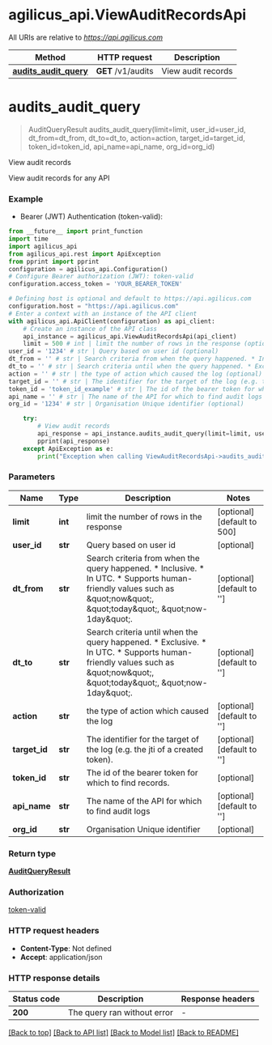 # agilicus_api.ViewAuditRecordsApi

All URIs are relative to *https://api.agilicus.com*

Method | HTTP request | Description
------------- | ------------- | -------------
[**audits_audit_query**](ViewAuditRecordsApi.md#audits_audit_query) | **GET** /v1/audits | View audit records


# **audits_audit_query**
> AuditQueryResult audits_audit_query(limit=limit, user_id=user_id, dt_from=dt_from, dt_to=dt_to, action=action, target_id=target_id, token_id=token_id, api_name=api_name, org_id=org_id)

View audit records

View audit records for any API

### Example

* Bearer (JWT) Authentication (token-valid):
```python
from __future__ import print_function
import time
import agilicus_api
from agilicus_api.rest import ApiException
from pprint import pprint
configuration = agilicus_api.Configuration()
# Configure Bearer authorization (JWT): token-valid
configuration.access_token = 'YOUR_BEARER_TOKEN'

# Defining host is optional and default to https://api.agilicus.com
configuration.host = "https://api.agilicus.com"
# Enter a context with an instance of the API client
with agilicus_api.ApiClient(configuration) as api_client:
    # Create an instance of the API class
    api_instance = agilicus_api.ViewAuditRecordsApi(api_client)
    limit = 500 # int | limit the number of rows in the response (optional) (default to 500)
user_id = '1234' # str | Query based on user id (optional)
dt_from = '' # str | Search criteria from when the query happened. * Inclusive. * In UTC. * Supports human-friendly values such as \"now\", \"today\", \"now-1day\".  (optional) (default to '')
dt_to = '' # str | Search criteria until when the query happened. * Exclusive. * In UTC. * Supports human-friendly values such as \"now\", \"today\", \"now-1day\".  (optional) (default to '')
action = '' # str | the type of action which caused the log (optional) (default to '')
target_id = '' # str | The identifier for the target of the log (e.g. the jti of a created token).  (optional) (default to '')
token_id = 'token_id_example' # str | The id of the bearer token for which to find records. (optional)
api_name = '' # str | The name of the API for which to find audit logs (optional) (default to '')
org_id = '1234' # str | Organisation Unique identifier (optional)

    try:
        # View audit records
        api_response = api_instance.audits_audit_query(limit=limit, user_id=user_id, dt_from=dt_from, dt_to=dt_to, action=action, target_id=target_id, token_id=token_id, api_name=api_name, org_id=org_id)
        pprint(api_response)
    except ApiException as e:
        print("Exception when calling ViewAuditRecordsApi->audits_audit_query: %s\n" % e)
```

### Parameters

Name | Type | Description  | Notes
------------- | ------------- | ------------- | -------------
 **limit** | **int**| limit the number of rows in the response | [optional] [default to 500]
 **user_id** | **str**| Query based on user id | [optional] 
 **dt_from** | **str**| Search criteria from when the query happened. * Inclusive. * In UTC. * Supports human-friendly values such as \&quot;now\&quot;, \&quot;today\&quot;, \&quot;now-1day\&quot;.  | [optional] [default to &#39;&#39;]
 **dt_to** | **str**| Search criteria until when the query happened. * Exclusive. * In UTC. * Supports human-friendly values such as \&quot;now\&quot;, \&quot;today\&quot;, \&quot;now-1day\&quot;.  | [optional] [default to &#39;&#39;]
 **action** | **str**| the type of action which caused the log | [optional] [default to &#39;&#39;]
 **target_id** | **str**| The identifier for the target of the log (e.g. the jti of a created token).  | [optional] [default to &#39;&#39;]
 **token_id** | **str**| The id of the bearer token for which to find records. | [optional] 
 **api_name** | **str**| The name of the API for which to find audit logs | [optional] [default to &#39;&#39;]
 **org_id** | **str**| Organisation Unique identifier | [optional] 

### Return type

[**AuditQueryResult**](AuditQueryResult.md)

### Authorization

[token-valid](../README.md#token-valid)

### HTTP request headers

 - **Content-Type**: Not defined
 - **Accept**: application/json

### HTTP response details
| Status code | Description | Response headers |
|-------------|-------------|------------------|
**200** | The query ran without error |  -  |

[[Back to top]](#) [[Back to API list]](../README.md#documentation-for-api-endpoints) [[Back to Model list]](../README.md#documentation-for-models) [[Back to README]](../README.md)

